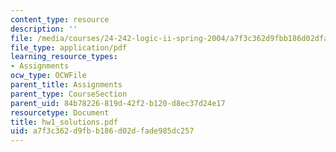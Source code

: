 ```yaml
---
content_type: resource
description: ''
file: /media/courses/24-242-logic-ii-spring-2004/a7f3c362d9fbb186d02dfade985dc257_hw1_solutions.pdf
file_type: application/pdf
learning_resource_types:
- Assignments
ocw_type: OCWFile
parent_title: Assignments
parent_type: CourseSection
parent_uid: 84b78226-819d-42f2-b120-d8ec37d24e17
resourcetype: Document
title: hw1_solutions.pdf
uid: a7f3c362-d9fb-b186-d02d-fade985dc257
---
```

